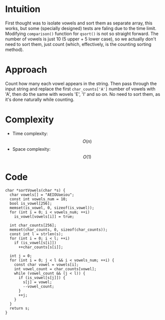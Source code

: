 # Intuition
First thought was to isolate vowels and sort them as separate array, this works, but some (specially designed) tests are faling due to the time limit. Modifying `comparison()` function for `qsort()` is not so straight forward.
The number of vowels is just 10 (5 upper + 5 lower case), so we actually don't need to sort them, just count (which, effectively, is the counting sorting method).

# Approach
Count how many each vowel appears in the string.
Then pass through the input string and replace the first `char_counts['A']` number of vowels with 'A', then do the same with wovels 'E', 'I' and so on. No need to sort them, as it's done naturally while counting.

# Complexity
- Time complexity: $$O(n)$$
- Space complexity: $$O(1)$$

# Code
```
char *sortVowels(char *s) {
  char vowels[] = "AEIOUaeiou";
  const int vowels_num = 10;
  bool is_vowel[256];
  memset(is_vowel, 0, sizeof(is_vowel));
  for (int i = 0; i < vowels_num; ++i)
    is_vowel[vowels[i]] = true;

  int char_counts[256];
  memset(char_counts, 0, sizeof(char_counts));
  const int l = strlen(s);
  for (int i = 0; i < l; ++i)
    if (is_vowel[s[i]])
      ++char_counts[s[i]];

  int j = 0;
  for (int i = 0; j < l && i < vowels_num; ++i) {
    const char vowel = vowels[i];
    int vowel_count = char_counts[vowel];
    while (vowel_count && (j < l)) {
      if (is_vowel[s[j]]) {
        s[j] = vowel;
        --vowel_count;
      }
      ++j;
    }
  }
  return s;
}

```